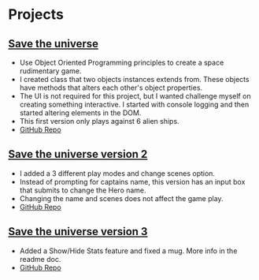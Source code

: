 # Projects

## [Save the universe](https://save-the-universe-wk5-mini-project.msoro.repl.co/)

- Use Object Oriented Programming principles to create a space rudimentary game.
- I created class that two objects instances extends from. These objects have methods that alters each other's object properties.
- The UI is not required for this project, but I wanted challenge myself on creating something interactive. I started with console logging and then started altering elements in the DOM.
- This first version only plays against 6 alien ships.
- [GitHub Repo](https://github.com/m-soro/Save_The_Universe)

## [Save the universe version 2](https://save-the-universe-wk5-mini-project-version2.msoro.repl.co/)

- I added a 3 different play modes and change scenes option.
- Instead of prompting for captains name, this version has an input box that submits to change the Hero name.
- Changing the name and scenes does not affect the game play.
- [GitHub Repo](https://github.com/m-soro/Save_The_Universe_Version_2)

## [Save the universe version 3](https://save-the-universe-wk5-mini-project-version3.msoro.repl.co/)

- Added a Show/Hide Stats feature and fixed a mug. More info in the readme doc.
- [GitHub Repo](https://github.com/m-soro/Save_The_Universe_Version_3)

